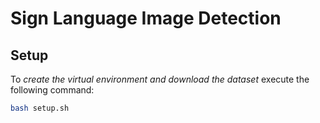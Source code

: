 # Sign Language Image Detection

## Setup

To _create the virtual environment and download the dataset_ execute the following command:

```sh
bash setup.sh
```
